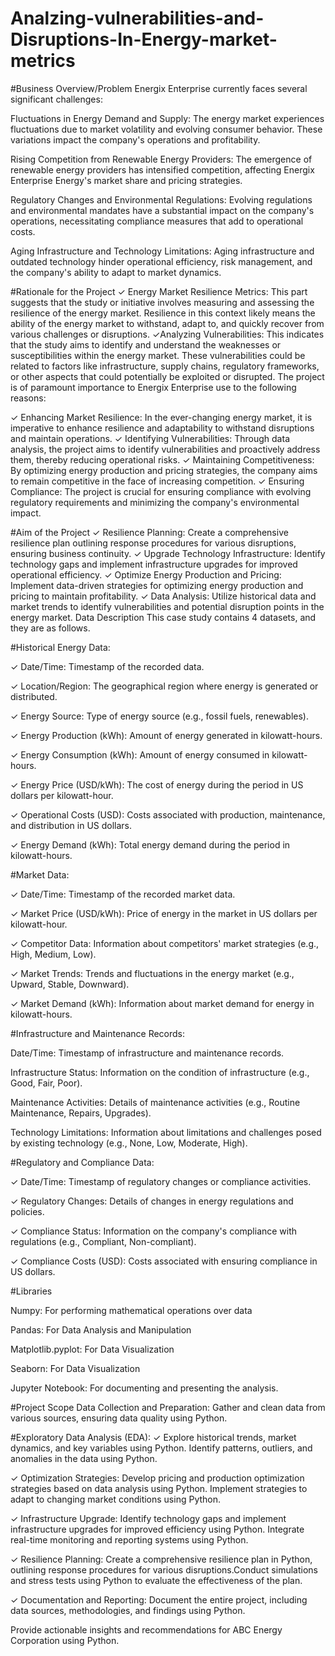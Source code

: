 # Analzing-vulnerabilities-and-Disruptions-In-Energy-market-metrics

#Business Overview/Problem
Energix Enterprise currently faces several significant challenges:

 

Fluctuations in Energy Demand and Supply: The energy market experiences fluctuations due to market volatility and evolving consumer behavior. These variations impact the company's operations and profitability.

Rising Competition from Renewable Energy Providers: The emergence of renewable energy providers has intensified competition, affecting Energix Enterprise  Energy's market share and pricing strategies.

Regulatory Changes and Environmental Regulations: Evolving regulations and environmental mandates have a substantial impact on the company's operations, necessitating compliance measures that add to operational costs.

Aging Infrastructure and Technology Limitations: Aging infrastructure and outdated technology hinder operational efficiency, risk management, and the company's ability to adapt to market dynamics.

#Rationale for the Project
✓ Energy Market Resilience Metrics: This part suggests that the study or initiative involves measuring and assessing the resilience of the energy market. Resilience in this context likely means the ability of the energy market to withstand, adapt to, and quickly recover from various challenges or disruptions.
✓Analyzing Vulnerabilities: This indicates that the study aims to identify and understand the weaknesses or susceptibilities within the energy market. These vulnerabilities could be related to factors like infrastructure, supply chains, regulatory frameworks, or other aspects that could potentially be exploited or disrupted.
The project is of paramount importance to Energix Enterprise use to the following reasons:

✓ Enhancing Market Resilience: In the ever-changing energy market, it is imperative to enhance resilience and adaptability to withstand disruptions and maintain operations.
✓ Identifying Vulnerabilities: Through data analysis, the project aims to identify vulnerabilities and proactively address them, thereby reducing operational risks.
✓ Maintaining Competitiveness: By optimizing energy production and pricing strategies, the company aims to remain competitive in the face of increasing competition.
✓ Ensuring Compliance: The project is crucial for ensuring compliance with evolving regulatory requirements and minimizing the company's environmental impact.

#Aim of the Project
✓ Resilience Planning: Create a comprehensive resilience plan outlining response procedures for various disruptions, ensuring business continuity.
✓ Upgrade Technology Infrastructure: Identify technology gaps and implement infrastructure upgrades for improved operational efficiency.
✓ Optimize Energy Production and Pricing: Implement data-driven strategies for optimizing energy production and pricing to maintain profitability.
✓ Data Analysis: Utilize historical data and market trends to identify vulnerabilities and potential disruption points in the energy market.
Data Description
This case study contains 4 datasets, and they are as follows.

#Historical Energy Data: 

✓ Date/Time: Timestamp of the recorded data.

✓ Location/Region: The geographical region where energy is generated or distributed.

✓ Energy Source: Type of energy source (e.g., fossil fuels, renewables).

✓ Energy Production (kWh): Amount of energy generated in kilowatt-hours.

✓ Energy Consumption (kWh): Amount of energy consumed in kilowatt-hours.

✓ Energy Price (USD/kWh): The cost of energy during the period in US dollars per kilowatt-hour.

✓ Operational Costs (USD): Costs associated with production, maintenance, and distribution in US dollars.

✓ Energy Demand (kWh): Total energy demand during the period in kilowatt-hours.


 

#Market Data:

✓ Date/Time: Timestamp of the recorded market data.

✓ Market Price (USD/kWh): Price of energy in the market in US dollars per kilowatt-hour.

✓ Competitor Data: Information about competitors' market strategies (e.g., High, Medium, Low).

✓ Market Trends: Trends and fluctuations in the energy market (e.g., Upward, Stable, Downward).

✓ Market Demand (kWh): Information about market demand for energy in kilowatt-hours.


 

#Infrastructure and Maintenance Records:

Date/Time: Timestamp of infrastructure and maintenance records.

Infrastructure Status: Information on the condition of infrastructure (e.g., Good, Fair, Poor).

Maintenance Activities: Details of maintenance activities (e.g., Routine Maintenance, Repairs, Upgrades).

Technology Limitations: Information about limitations and challenges posed by existing technology (e.g., None, Low, Moderate, High).


 

#Regulatory and Compliance Data:

✓ Date/Time: Timestamp of regulatory changes or compliance activities.

✓ Regulatory Changes: Details of changes in energy regulations and policies.

✓ Compliance Status: Information on the company's compliance with regulations (e.g., Compliant, Non-compliant).

✓ Compliance Costs (USD): Costs associated with ensuring compliance in US dollars.

 

#Libraries

Numpy: For performing mathematical operations over data

Pandas: For Data Analysis and Manipulation

Matplotlib.pyplot: For Data Visualization

Seaborn: For Data Visualization

Jupyter Notebook: For documenting and presenting the analysis.

#Project Scope
Data Collection and Preparation: Gather and clean data from various sources, ensuring data quality using Python.


#Exploratory Data Analysis (EDA): 
✓ Explore historical trends, market dynamics, and key variables using Python. Identify patterns, outliers, and anomalies in the data using Python.

✓ Optimization Strategies: Develop pricing and production optimization strategies based on data analysis using Python. Implement strategies to adapt to changing market conditions using Python.

✓ Infrastructure Upgrade: Identify technology gaps and implement infrastructure upgrades for improved efficiency using Python. Integrate real-time monitoring and reporting systems using Python.

✓ Resilience Planning: Create a comprehensive resilience plan in Python, outlining response procedures for various disruptions.Conduct simulations and stress tests using Python to evaluate the effectiveness of the plan.

✓ Documentation and Reporting: Document the entire project, including data sources, methodologies, and findings using Python.

Provide actionable insights and recommendations for ABC Energy Corporation using Python.
